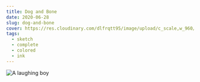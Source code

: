 ```yaml
---
title: Dog and Bone
date: 2020-06-28
slug: dog-and-bone
cover: https://res.cloudinary.com/dlfrqtt95/image/upload/c_scale,w_960/v1610396173/117300881_157211029358218_1469322119198658603_n.jpg_szkxhe.jpg
tags:
  - sketch
  - complete
  - colored
  - ink
---
```


![A laughing boy](https://res.cloudinary.com/dlfrqtt95/image/upload/c_scale,w_960/v1610396173/117300881_157211029358218_1469322119198658603_n.jpg_szkxhe.jpg)
